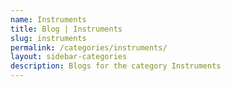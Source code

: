 ```yaml
---
name: Instruments
title: Blog | Instruments
slug: instruments
permalink: /categories/instruments/
layout: sidebar-categories
description: Blogs for the category Instruments
---
```

